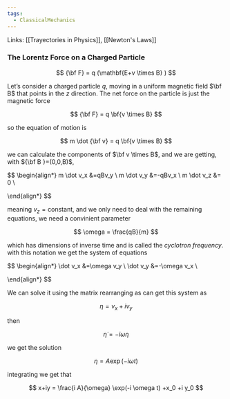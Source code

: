 ```yaml
---
tags:
  - ClassicalMechanics
---
```

Links: [[Trayectories in Physics]], [[Newton's Laws]]
### The Lorentz Force on a Charged Particle

$$ {\bf F} = q (\mathbf{E+v \times B} ) $$

Let’s consider a charged particle $q$, moving in a uniform magnetic field $\bf B$ that points in the $z$ direction. The net force on the particle is just the magnetic force

$$ {\bf F} = q \bf{v \times B} $$

so the equation of motion is

$$ m \dot {\bf v} = q \bf{v \times B} $$

we can calculate the components of $\bf v \times B$, and we are getting, with ${\bf B }=(0,0,B)$,

$$ \begin{align*} m \dot v_x &=qBv_y \\ m \dot v_y &=-qBv_x \\ m \dot v_z &= 0 \\

\end{align*} $$

meaning $v_z = \text{constant}$, and we only need to deal with the remaining equations, we need a convinient parameter

$$ \omega = \frac{qB}{m} $$

which has dimensions of inverse time and is called the _cyclotron frequency_. with this notation we get the system of equations

$$ \begin{align*} \dot v_x &=\omega v_y \\ \dot v_y &=-\omega v_x \\

\end{align*} $$

We can solve it using the matrix rearranging as can get this system as

$$ \eta = v_x + i v_y $$

then

$$ \dot \eta = -i \omega \eta $$

we get the solution

$$ \eta = A \exp(-i\omega t) $$

integrating we get that

$$ x+iy = \frac{i A}{\omega} \exp(-i \omega t) +x_0 +i y_0 $$